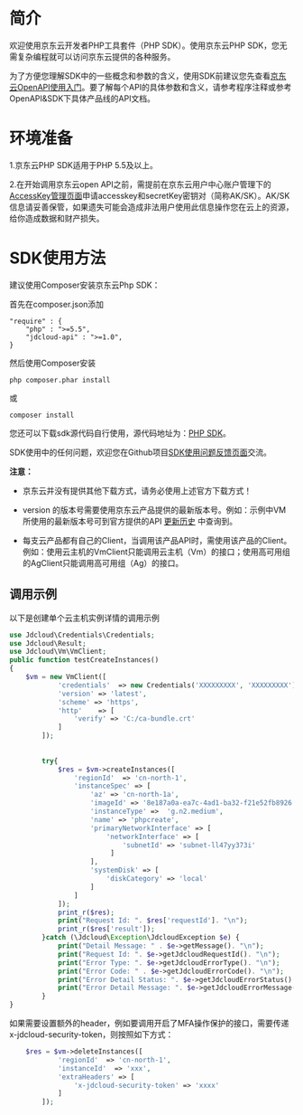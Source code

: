 
# 简介 #
  欢迎使用京东云开发者PHP工具套件（PHP SDK）。使用京东云PHP SDK，您无需复杂编程就可以访问京东云提供的各种服务。 

  为了方便您理解SDK中的一些概念和参数的含义，使用SDK前建议您先查看[京东云OpenAPI使用入门](http://www.jdcloud.com/help/detail/355/isCatalog/0)。要了解每个API的具体参数和含义，请参考程序注释或参考OpenAPI&SDK下具体产品线的API文档。



# 环境准备 #
 1.京东云PHP SDK适用于PHP 5.5及以上。

 2.在开始调用京东云open API之前，需提前在京东云用户中心账户管理下的[AccessKey管理页面](https://uc.jdcloud.com/accesskey/index)申请accesskey和secretKey密钥对（简称AK/SK）。AK/SK信息请妥善保管，如果遗失可能会造成非法用户使用此信息操作您在云上的资源，给你造成数据和财产损失。



# SDK使用方法 #
建议使用Composer安装京东云Php SDK： 

首先在composer.json添加
```
"require" : {
	"php" : ">=5.5",
	"jdcloud-api" : ">=1.0",
}
```    

然后使用Composer安装
```
php composer.phar install
``` 
或
```
composer install 
``` 

您还可以下载sdk源代码自行使用，源代码地址为：[PHP SDK](https://github.com/jdcloud-api/jdcloud-sdk-php)。

 

SDK使用中的任何问题，欢迎您在Github项目[SDK使用问题反馈页面](https://github.com/jdcloud-api/jdcloud-sdk-php/issues)交流。



**注意：**

- 京东云并没有提供其他下载方式，请务必使用上述官方下载方式！

- version 的版本号需要使用京东云产品提供的最新版本号。例如：示例中VM所使用的最新版本号可到官方提供的API  [更新历史](../../API/Virtual-Machines/ChangeLog.md)  中查询到。

- 每支云产品都有自己的Client，当调用该产品API时，需使用该产品的Client。例如：使用云主机的VmClient只能调用云主机（Vm）的接口；使用高可用组的AgClient只能调用高可用组（Ag）的接口。


 
 

## 调用示例 ##
以下是创建单个云主机实例详情的调用示例
```PHP
use Jdcloud\Credentials\Credentials;
use Jdcloud\Result;
use Jdcloud\Vm\VmClient;
public function testCreateInstances()
{
	$vm = new VmClient([
            'credentials'  => new Credentials('XXXXXXXXX', 'XXXXXXXXX'),
            'version' => 'latest',
            'scheme' => 'https',
            'http'    => [
                'verify' => 'C:/ca-bundle.crt'
            ]
        ]);
        
        
        try{
            $res = $vm->createInstances([
                'regionId'  => 'cn-north-1',
                'instanceSpec' => [
                    'az' => 'cn-north-1a',
                    'imageId' => '8e187a0a-ea7c-4ad1-ba32-f21e52fb8926',
                    'instanceType' =>  'g.n2.medium',
                    'name' => 'phpcreate',
                    'primaryNetworkInterface' => [
                        'networkInterface' => [
                            'subnetId' => 'subnet-ll47yy373i'
                         ]
                    ],
                    'systemDisk' => [
                        'diskCategory' => 'local'
                    ]
                ]
            ]);
            print_r($res);
            print("Request Id: ". $res['requestId']. "\n");
            print_r($res['result']);
        }catch (\Jdcloud\Exception\JdcloudException $e) {
            print("Detail Message: " . $e->getMessage(). "\n");
            print("Request Id: ". $e->getJdcloudRequestId(). "\n");
            print("Error Type: ". $e->getJdcloudErrorType(). "\n");
            print("Error Code: " . $e->getJdcloudErrorCode(). "\n");
            print("Error Detail Status: ". $e->getJdcloudErrorStatus(). "\n");
            print("Error Detail Message: ". $e->getJdcloudErrorMessage(). "\n");
        }
}
``` 
如果需要设置额外的header，例如要调用开启了MFA操作保护的接口，需要传递x-jdcloud-security-token，则按照如下方式：
```PHP
	$res = $vm->deleteInstances([
            'regionId'  => 'cn-north-1',
            'instanceId'  => 'xxx',
            'extraHeaders' => [
                'x-jdcloud-security-token' => 'xxxx'
            ]
        ]);
``` 
